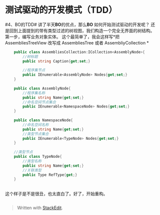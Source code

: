 测试驱动的开发模式（TDD）
========================

#4、BO的TDD#
讲了半天**BO**的优点，那么**BO** 如何开始测试驱动的开发呢？
还是回到上面提到的带有类型过滤的树视图，我们构造一个完全无界面的树结构。
第一步，编写业务对象实体。
这个最简单了，我会这样写*把 AssembliesTreeView 改写成 AssembliesTree 或者 AssembliyCollection *

```C#
    public class AssembliesCollection:ICollection<AssemblyNode>{
        //树标题
        public string Caption{get;set;}
        
        //程序集节点
        public IEnumerable<AssemblyNode> Nodes{get;set;}
    }
    
    public class AssemblyNode{
        //程序集名称
        public string Name{get;set;}
        //命名空间节点集合
        public IEnumerable<NamespaceNode> Nodes{get;set;}
    }
    
    public class NamespaceNode{
        //命名空间名称
        public string Name{get;set;}
        //类型节点集合
        public IEnumerable<TypeNode> Nodes{get;set;}
    }
    
    //类型节点
    public class TypeNode{
        //类型名称
        public string Name{get;set;}
        //关联类型
        public Type RefType{get;}
    }
    
```
这个样子是不是很丑，也太直白了。好了，开始重构。

```C#


```
> Written with [StackEdit](https://stackedit.io/).